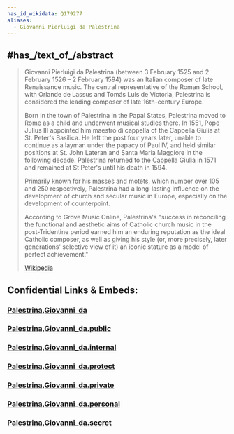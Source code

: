 ```yaml
---
has_id_wikidata: Q179277
aliases:
  - Giovanni Pierluigi da Palestrina
---
```



## #has_/text_of_/abstract 

> Giovanni Pierluigi da Palestrina (between 3 February 1525 and 2 February 1526 – 2 February 1594) 
> was an Italian composer of late Renaissance music. 
> The central representative of the Roman School, with Orlande de Lassus and Tomás Luis de Victoria, 
> Palestrina is considered the leading composer of late 16th-century Europe.
>
> Born in the town of Palestrina in the Papal States, Palestrina moved to Rome as a child 
> and underwent musical studies there. 
> In 1551, Pope Julius III appointed him maestro di cappella of the Cappella Giulia at St. Peter's Basilica. 
> He left the post four years later, unable to continue as a layman under the papacy of Paul IV, 
> and held similar positions at St. John Lateran and Santa Maria Maggiore in the following decade. 
> Palestrina returned to the Cappella Giulia in 1571 and remained at St Peter's until his death in 1594.
>
> Primarily known for his masses and motets, which number over 105 and 250 respectively, 
> Palestrina had a long-lasting influence on the development of church and secular music in Europe, 
> especially on the development of counterpoint. 
> 
> According to Grove Music Online, Palestrina's "success 
> in reconciling the functional and aesthetic aims of Catholic church music in the post-Tridentine period 
> earned him an enduring reputation as the ideal Catholic composer, 
> as well as giving his style (or, more precisely, later generations' selective view of it) 
> an iconic stature as a model of perfect achievement."
>
> [Wikipedia](https://en.wikipedia.org/wiki/Giovanni%20Pierluigi%20da%20Palestrina)




## Confidential Links & Embeds: 

### [Palestrina,Giovanni_da](/_Standards/bio/People/Composer/Medieval_Composers/Palestrina,Giovanni_da.md) 

### [Palestrina,Giovanni_da.public](/_public/bio/People/Composer/Medieval_Composers/Palestrina,Giovanni_da.public.md) 

### [Palestrina,Giovanni_da.internal](/_internal/bio/People/Composer/Medieval_Composers/Palestrina,Giovanni_da.internal.md) 

### [Palestrina,Giovanni_da.protect](/_protect/bio/People/Composer/Medieval_Composers/Palestrina,Giovanni_da.protect.md) 

### [Palestrina,Giovanni_da.private](/_private/bio/People/Composer/Medieval_Composers/Palestrina,Giovanni_da.private.md) 

### [Palestrina,Giovanni_da.personal](/_personal/bio/People/Composer/Medieval_Composers/Palestrina,Giovanni_da.personal.md) 

### [Palestrina,Giovanni_da.secret](/_secret/bio/People/Composer/Medieval_Composers/Palestrina,Giovanni_da.secret.md)

